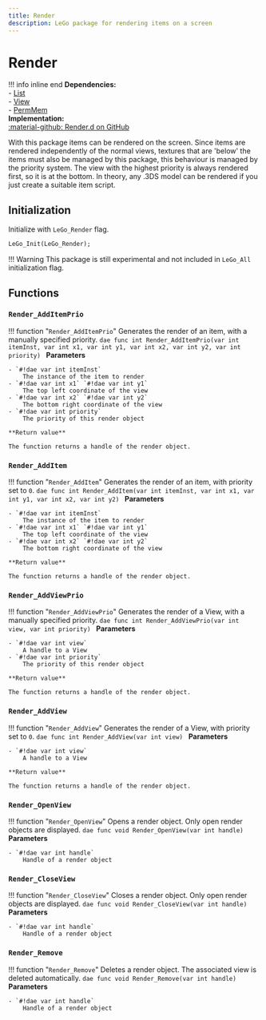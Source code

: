 ```yaml
---
title: Render
description: LeGo package for rendering items on a screen
---
```

# Render

!!! info inline end
    **Dependencies:**<br/>
    - [List](../tools/list.md)<br/>
    - [View](../tools/view.md)<br/>
    - [PermMem](../tools/permmem.md)<br/>
    **Implementation:**<br/>
    [:material-github: Render.d on GitHub](https://github.com/Lehona/LeGo/blob/dev/Render.d)

With this package items can be rendered on the screen. Since items are rendered independently of the normal views, textures that are 'below' the items must also be managed by this package, this behaviour is managed by the priority system. The view with the highest priority is always rendered first, so it is at the bottom. In theory, any .3DS model can be rendered if you just create a suitable item script.

## Initialization
Initialize with `LeGo_Render` flag.
```dae
LeGo_Init(LeGo_Render);
```

!!! Warning
    This package is still experimental and not included in `LeGo_All` initialization flag.

## Functions

### `Render_AddItemPrio`
!!! function "`Render_AddItemPrio`"
    Generates the render of an item, with a manually specified priority.
    ```dae
    func int Render_AddItemPrio(var int itemInst, var int x1, var int y1, var int x2, var int y2, var int priority)
    ```
    **Parameters**

    - `#!dae var int itemInst`  
        The instance of the item to render
    - `#!dae var int x1` `#!dae var int y1`  
        The top left coordinate of the view
    - `#!dae var int x2` `#!dae var int y2`  
        The bottom right coordinate of the view
    - `#!dae var int priority`  
        The priority of this render object

    **Return value**

    The function returns a handle of the render object.

### `Render_AddItem`
!!! function "`Render_AddItem`"
    Generates the render of an item, with priority set to `0`.
    ```dae
    func int Render_AddItem(var int itemInst, var int x1, var int y1, var int x2, var int y2)
    ```
    **Parameters**

    - `#!dae var int itemInst`  
        The instance of the item to render
    - `#!dae var int x1` `#!dae var int y1`  
        The top left coordinate of the view
    - `#!dae var int x2` `#!dae var int y2`  
        The bottom right coordinate of the view

    **Return value**

    The function returns a handle of the render object.

### `Render_AddViewPrio`
!!! function "`Render_AddViewPrio`"
    Generates the render of a View, with a manually specified priority.
    ```dae
    func int Render_AddViewPrio(var int view, var int priority)
    ```
    **Parameters**

    - `#!dae var int view`  
        A handle to a View
    - `#!dae var int priority`  
        The priority of this render object

    **Return value**

    The function returns a handle of the render object.

### `Render_AddView`
!!! function "`Render_AddView`"
    Generates the render of a View, with priority set to `0`.
    ```dae
    func int Render_AddView(var int view)
    ```
    **Parameters**

    - `#!dae var int view`  
        A handle to a View

    **Return value**

    The function returns a handle of the render object.

### `Render_OpenView`
!!! function "`Render_OpenView`"
    Opens a render object. Only open render objects are displayed.
    ```dae
    func void Render_OpenView(var int handle)
    ```
    **Parameters**

    - `#!dae var int handle`  
        Handle of a render object

### `Render_CloseView`
!!! function "`Render_CloseView`"
    Closes a render object. Only open render objects are displayed.
    ```dae
    func void Render_CloseView(var int handle)
    ```
    **Parameters**

    - `#!dae var int handle`  
        Handle of a render object

### `Render_Remove`
!!! function "`Render_Remove`"
    Deletes a render object. The associated view is deleted automatically.
    ```dae
    func void Render_Remove(var int handle)
    ```
    **Parameters**

    - `#!dae var int handle`  
        Handle of a render object
